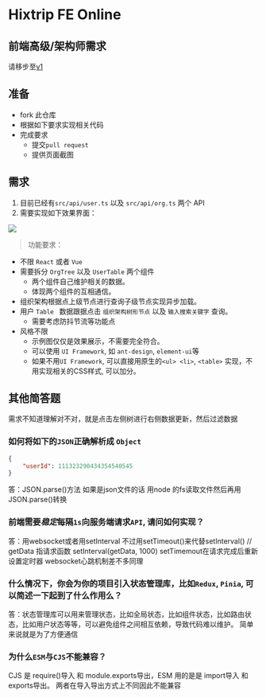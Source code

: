 # Hixtrip FE Online

## 前端高级/架构师需求

请移步至[v1](https://github.com/hixtrip/fe-online/tree/v1)

## 准备

-   fork 此仓库
-   根据如下要求实现相关代码
-   完成要求
    -   提交`pull request`
    -   提供页面截图

## 需求

1. 目前已经有`src/api/user.ts` 以及 `src/api/org.ts` 两个 API
2. 需要实现如下效果界面：

![](./docs/preview.jpg)

> 功能要求：

-   不限 `React` 或者 `Vue`
-   需要拆分 `OrgTree` 以及 `UserTable` 两个组件
    -   两个组件自己维护相关的数据。
    -   体现两个组件的互相通信。
-   组织架构根据点上级节点进行查询子级节点实现异步加载。
-   用户 `Table ` 数据跟据点击 `组织架构树形节点` 以及 `输入搜索关键字` 查询。
    -   需要考虑防抖节流等功能点
-   风格不限
    -   示例图仅仅是效果展示，不需要完全符合。
    -   可以使用 `UI Framework`, 如 `ant-design`, `element-ui`等
    -   如果不用`UI Framework`, 可以直接用原生的`<ul> <li>`, `<table>` 实现，不用实现相关的CSS样式, 可以加分。

## 其他简答题

需求不知道理解对不对，就是点击左侧树进行右侧数据更新，然后过滤数据

### 如何将如下的`JSON`正确解析成 `Object`

```json
{
    "userId": 111323290434354540545
}
```

答：JSON.parse()方法 如果是json文件的话 用node 的fs读取文件然后再用JSON.parse()转换

### 前端需要*稳定*每隔`1s`向服务端请求`API`, 请问如何实现？

答：用websocket或者用setInterval 不过用setTimeout()来代替setInterval()
// getData 指请求函数
setInterval(getData, 1000)
setTimemout在请求完成后重新设置定时器
websocket心跳机制差不多同理

### 什么情况下，你会为你的项目引入状态管理库，比如`Redux`, `Pinia`, 可以简述一下起到了什么作用么？

答：状态管理库可以用来管理状态，比如全局状态，比如组件状态，比如路由状态，比如用户状态等等，可以避免组件之间相互依赖，导致代码难以维护。 简单来说就是为了方便通信

### 为什么`ESM`与`CJS`不能兼容？

CJS 是 require()导入 和 module.exports导出，ESM 用的是是 import导入 和 exports导出。
两者在导入导出方式上不同因此不能兼容
